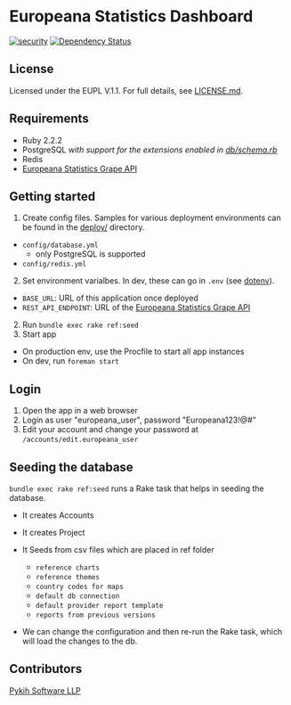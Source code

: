 
# Europeana Statistics Dashboard

[![security](https://hakiri.io/github/europeana/europeana-statistics-dashboard/master.svg)](https://hakiri.io/github/europeana/europeana-statistics-dashboard/master) [![Dependency Status](https://gemnasium.com/europeana/europeana-statistics-dashboard.svg)](https://gemnasium.com/europeana/europeana-statistics-dashboard)

## License

Licensed under the EUPL V.1.1. For full details, see [LICENSE.md](LICENSE.md).

## Requirements

* Ruby 2.2.2
* PostgreSQL *with support for the extensions enabled in [db/schema.rb](db/schema.rb)*
* Redis
* [Europeana Statistics Grape API][1]

## Getting started

1. Create config files. Samples for various deployment environments can be
  found in the [deploy/](deploy/) directory.
  * `config/database.yml`
    * only PostgreSQL is supported
  * `config/redis.yml`
2. Set environment varialbes. In dev, these can go in `.env` (see [dotenv][2]).
  * `BASE_URL`: URL of this application once deployed
  * `REST_API_ENDPOINT`: URL of the [Europeana Statistics Grape API][1]
2. Run `bundle exec rake ref:seed`
3. Start app
  * On production env, use the Procfile to start all app instances
  * On dev, run `foreman start`

## Login

1. Open the app in a web browser
2. Login as user "europeana_user", password "Europeana123!@#"
3. Edit your account and change your password at `/accounts/edit.europeana_user`

## Seeding the database

`bundle exec rake ref:seed` runs a Rake task that helps in seeding the database.

* It creates Accounts
* It creates Project
* It Seeds from csv files which are placed in ref folder
    * `reference charts`
    * `reference themes`
    * `country codes for maps`
    * `default db connection`
    * `default provider report template`
    * `reports from previous versions`

* We can change the configuration and then re-run the Rake task, which will
load the changes to the db.

## Contributors
[Pykih Software LLP](https://pykih.com/)

[1]: https://github.com/europeana/europeana-statistics-grape
[2]: https://github.com/bkeepers/dotenv

